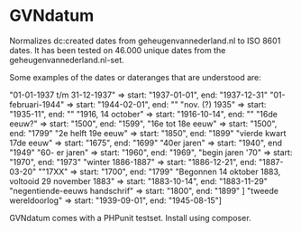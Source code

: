 # GVNdatum
Normalizes dc:created dates from geheugenvannederland.nl to ISO 8601 dates.
It has been tested on 46.000 unique dates from the geheugenvannederland.nl-set. 

Some examples of the dates or dateranges that are understood are:

"01-01-1937 t/m 31-12-1937" => start: "1937-01-01", end: "1937-12-31"
"01-februari-1944" => start: "1944-02-01", end: ""
"nov. (?) 1935" => start: "1935-11", end: ""
"1916, 14 october" => start: "1916-10-14", end: ""
"16de eeuw?" => start: "1500", end: "1599",
"16e tot 18e eeuw" => start: "1500", end: "1799"
"2e helft 19e eeuw" => start: "1850", end: "1899"
"vierde kwart 17de eeuw" => start: "1675", end: "1699"
"40er jaren" => start: "1940", end "1949"
"60- er jaren" => start: "1960", end: "1969",
"begin jaren '70" => start: "1970", end: "1973"
"winter 1886-1887" => start: "1886-12-21", end: "1887-03-20"
""17XX" => start: "1700", end: "1799"
"Begonnen 14 oktober 1883, voltooid 29 november 1883" => start: "1883-10-14", end: "1883-11-29" 
"negentiende-eeuws handschrif" => start: "1800", end: "1899" ]
"tweede wereldoorlog" => start: "1939-09-01", end: "1945-08-15"]

GVNdatum comes with a PHPunit testset. Install using composer.
